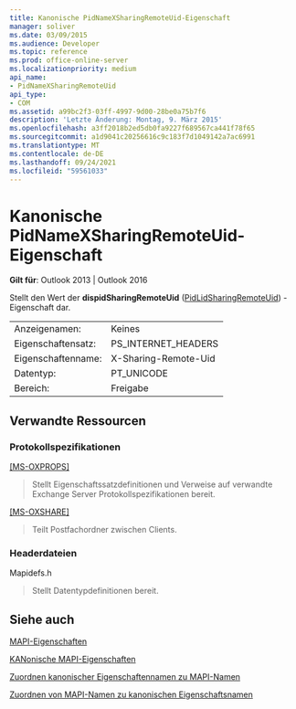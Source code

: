 ```yaml
---
title: Kanonische PidNameXSharingRemoteUid-Eigenschaft
manager: soliver
ms.date: 03/09/2015
ms.audience: Developer
ms.topic: reference
ms.prod: office-online-server
ms.localizationpriority: medium
api_name:
- PidNameXSharingRemoteUid
api_type:
- COM
ms.assetid: a99bc2f3-03ff-4997-9d00-28be0a75b7f6
description: 'Letzte Änderung: Montag, 9. März 2015'
ms.openlocfilehash: a3ff2018b2ed5db0fa9227f689567ca441f78f65
ms.sourcegitcommit: a1d9041c20256616c9c183f7d1049142a7ac6991
ms.translationtype: MT
ms.contentlocale: de-DE
ms.lasthandoff: 09/24/2021
ms.locfileid: "59561033"
---
```

# <a name="pidnamexsharingremoteuid-canonical-property"></a>Kanonische PidNameXSharingRemoteUid-Eigenschaft

  
  
**Gilt für**: Outlook 2013 | Outlook 2016 
  
Stellt den Wert der **dispidSharingRemoteUid** ([PidLidSharingRemoteUid](pidlidsharingremoteuid-canonical-property.md)) -Eigenschaft dar.
  
|||
|:-----|:-----|
|Anzeigenamen:  <br/> |Keines  <br/> |
|Eigenschaftensatz:  <br/> |PS_INTERNET_HEADERS  <br/> |
|Eigenschaftenname:  <br/> |X-Sharing-Remote-Uid  <br/> |
|Datentyp:  <br/> |PT_UNICODE  <br/> |
|Bereich:  <br/> |Freigabe  <br/> |
   
## <a name="related-resources"></a>Verwandte Ressourcen

### <a name="protocol-specifications"></a>Protokollspezifikationen

[[MS-OXPROPS]](https://msdn.microsoft.com/library/f6ab1613-aefe-447d-a49c-18217230b148%28Office.15%29.aspx)
  
> Stellt Eigenschaftssatzdefinitionen und Verweise auf verwandte Exchange Server Protokollspezifikationen bereit.
    
[[MS-OXSHARE]](https://msdn.microsoft.com/library/e4e5bd27-d5e0-43f9-a6ea-550876724f3d%28Office.15%29.aspx)
  
> Teilt Postfachordner zwischen Clients.
    
### <a name="header-files"></a>Headerdateien

Mapidefs.h
  
> Stellt Datentypdefinitionen bereit.
    
## <a name="see-also"></a>Siehe auch



[MAPI-Eigenschaften](mapi-properties.md)
  
[KANonische MAPI-Eigenschaften](mapi-canonical-properties.md)
  
[Zuordnen kanonischer Eigenschaftennamen zu MAPI-Namen](mapping-canonical-property-names-to-mapi-names.md)
  
[Zuordnen von MAPI-Namen zu kanonischen Eigenschaftsnamen](mapping-mapi-names-to-canonical-property-names.md)


